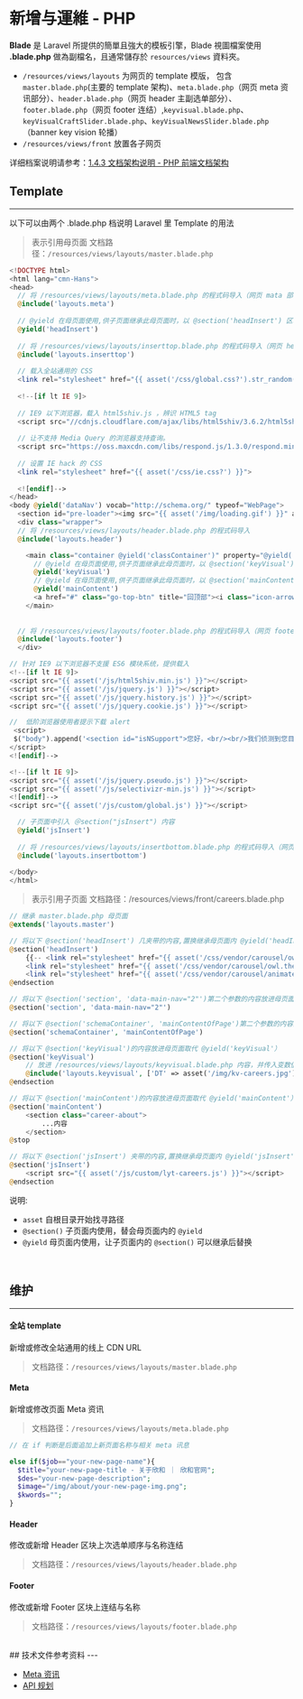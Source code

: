 # 新增与運維 - PHP

**Blade** 是 Laravel 所提供的簡單且強大的模板引擎，Blade 視圖檔案使用 **.blade.php** 做為副檔名，且通常儲存於  `resources/views` 資料夾。

- `/resources/views/layouts` 为网页的 template 模版，
包含 `master.blade.php`(主要的 template 架构)、`meta.blade.php`（网页 meta 资讯部分）、`header.blade.php`（网页 header 主副选单部分）、`footer.blade.php`（网页 footer 连结）,`keyvisual.blade.php`、`keyVisualCraftSlider.blade.php`、`keyVisualNewsSlider.blade.php`（banner key vision 轮播）
- `/resources/views/front` 放置各子网页


详细档案说明请参考：[1.4.3 文档架构说明 - PHP 前端文档架构](/document-architecture/document-architecture-php.md)
<br/>


## Template
---

以下可以由两个 .blade.php 档说明 Laravel 里 Template 的用法

> 表示引用母页面
> 文档路径：`/resources/views/layouts/master.blade.php`

```php
<!DOCTYPE html>
<html lang="cmn-Hans">
<head>
  // 将 /resources/views/layouts/meta.blade.php 的程式码导入（网页 mata 部分）
  @include('layouts.meta')  
  
  // @yield 在母页面使用,供子页面继承此母页面时，以 @section('headInsert') 区块内容取代此 @yield('headInsert')
  @yield('headInsert')
  
  // 将 /resources/views/layouts/inserttop.blade.php 的程式码导入（网页 head 第三方 js 部分,如百度,谷歌程式码）
  @include('layouts.inserttop') 
  
  // 载入全站通用的 CSS
  <link rel="stylesheet" href="{{ asset('/css/global.css?').str_random(10) }}">
  
  <!--[if lt IE 9]>
  
  // IE9 以下浏览器，载入 html5shiv.js ，辨识 HTML5 tag
  <script src="//cdnjs.cloudflare.com/ajax/libs/html5shiv/3.6.2/html5shiv.js"></script>
  
  // 让不支持 Media Query 的浏览器支持查询。
  <script src="https://oss.maxcdn.com/libs/respond.js/1.3.0/respond.min.js"></script>
  
  // 设置 IE hack 的 CSS
  <link rel="stylesheet" href="{{ asset('/css/ie.css?') }}">
  
  <![endif]-->
</head>
<body @yield('dataNav') vocab="http://schema.org/" typeof="WebPage">
  <section id="pre-loader"><img src="{{ asset('/img/loading.gif') }}" alt="Loading"></section>
  <div class="wrapper">
  // 将 /resources/views/layouts/header.blade.php 的程式码导入
  @include('layouts.header')

    <main class="container @yield('classContainer')" property="@yield('schemaContainer')">
      // @yield 在母页面使用,供子页面继承此母页面时，以 @section('keyVisual') 区块内容取代此 @yield('keyVisual')
      @yield('keyVisual')
      // @yield 在母页面使用,供子页面继承此母页面时，以 @section('mainContent') 区块内容取代此 @yield('mainContent')
      @yield('mainContent')
      <a href="#" class="go-top-btn" title="回顶部"><i class="icon-arrow-light-top"></i><span>回顶部</span></a>
    </main>
    
    
  // 将 /resources/views/layouts/footer.blade.php 的程式码导入（网页 footer 部分）  
  @include('layouts.footer')
  </div>

// 针对 IE9 以下浏览器不支援 ES6 模块系统，提供载入
<!--[if lt IE 9]> 
<script src="{{ asset('/js/html5shiv.min.js') }}"></script>
<script src="{{ asset('/js/jquery.js') }}"></script>
<script src="{{ asset('/js/jquery.history.js') }}"></script>
<script src="{{ asset('/js/jquery.cookie.js') }}"></script>

//  低阶浏览器使用者提示下载 alert
 <script>
 $("body").append('<section id="isNSupport">您好，<br/><br/>我们侦测到您目前使用的浏览器版本，可能会有无法执行网站的部分功能，与无法正常浏览内容的情形！<br/>为让您有更好的阅览与使用体验，建议您可以：<br/>1.更新<a href="https://www.microsoft.com/zh-hk/download/Internet-Explorer-11-for-Windows-7-details.aspx" target="_blank">IE</a>浏览器版本 <br/>2.使用 <a href="https://www.google.com/chrome/browser/desktop/" target="_blank">Chrome</a> 或 <a href="https://moztw.org/firefox/download/latest-osx.html" target="_blank">Firefox</a> 浏览器开启网站</section>');        
</script>
<![endif]-->

<!--[if lt IE 9]>
<script src="{{ asset('/js/jquery.pseudo.js') }}"></script>
<script src="{{ asset('/js/selectivizr-min.js') }}"></script>
<![endif]--> 
<script src="{{ asset('/js/custom/global.js') }}"></script>

  // 子页面中引入 ＠section("jsInsert") 内容
  @yield('jsInsert')
  
  // 将 /resources/views/layouts/insertbottom.blade.php 的程式码导入（网页 footer 第三方 js 部分,如百度,谷歌程式码）
  @include('layouts.insertbottom')
  
</body>
</html>
```

> 表示引用子页面
> 文档路径：/resources/views/front/careers.blade.php

``` php
// 继承 master.blade.php 母页面
@extends('layouts.master')

// 将以下 @section('headInsert') 几夹带的内容,置换继承母页面内 @yield('headInsert')位置
@section('headInsert')
	{{-- <link rel="stylesheet" href="{{ asset('/css/vendor/carousel/owl.carousel.css') }}">
    <link rel="stylesheet" href="{{ asset('/css/vendor/carousel/owl.theme.default.css') }}">
    <link rel="stylesheet" href="{{ asset('/css/vendor/carousel/animate.css') }}"> --}}
@endsection

// 将以下 @section('section', 'data-main-nav="2"')第二个参数的内容放进母页面取代 @yield('section'）
@section('section', 'data-main-nav="2"')

// 将以下 @section('schemaContainer', 'mainContentOfPage')第二个参数的内容放进母页面取代 @yield('schemaContainer'）
@section('schemaContainer', 'mainContentOfPage')

// 将以下 @section('keyVisual')的内容放进母页面取代 @yield('keyVisual'）
@section('keyVisual')
    // 放进 /resources/views/layouts/keyvisual.blade.php 内容，并传入变数值
    @include('layouts.keyvisual', ['DT' => asset('/img/kv-careers.jpg'),'M' => asset('/img/kv-careers-m.jpg'),'ALT' => '加入欣和'])
@endsection

// 将以下 @section('mainContent')的内容放进母页面取代 @yield('mainContent'）
@section('mainContent')
	<section class="career-about">
		...内容
	</section>
@stop

// 将以下 @section('jsInsert') 夹带的内容,置换继承母页面内 @yield('jsInsert')位置
@section('jsInsert')
	<script src="{{ asset('/js/custom/lyt-careers.js') }}"></script>
@endsection
```

说明:
- `asset` 自根目录开始找寻路径
- `@section()` 子页面内使用，替会母页面内的 `@yield`
- `@yield` 母页面内使用，让子页面内的 `@section()` 可以继承后替换

<br/>

## 维护
---

#### 全站 template

新增或修改全站通用的线上 CDN URL
> 文档路径：`/resources/views/layouts/master.blade.php`

#### Meta

新增或修改页面 Meta 资讯
> 文档路径：`/resources/views/layouts/meta.blade.php`

```php
// 在 if 判断是后面追加上新页面名称与相关 meta 讯息

else if($job=="your-new-page-name"){
  $title="your-new-page-title - 关于欣和 ｜ 欣和官网";
  $des="your-new-page-description";
  $image="/img/about/your-new-page-img.png";
  $kwords="";
}

```

#### Header

修改或新增 Header 区块上次选单顺序与名称连结
> 文档路径：`/resources/views/layouts/header.blade.php`

#### Footer

修改或新增 Footer 区块上连结与名称
> 文档路径：`/resources/views/layouts/footer.blade.php`

<br/>
## 技术文件参考资料
---

- [Meta 资讯](/file/meta-setting.xlsx)
- [API 规划](/file/star-api-setting.xlsx)




